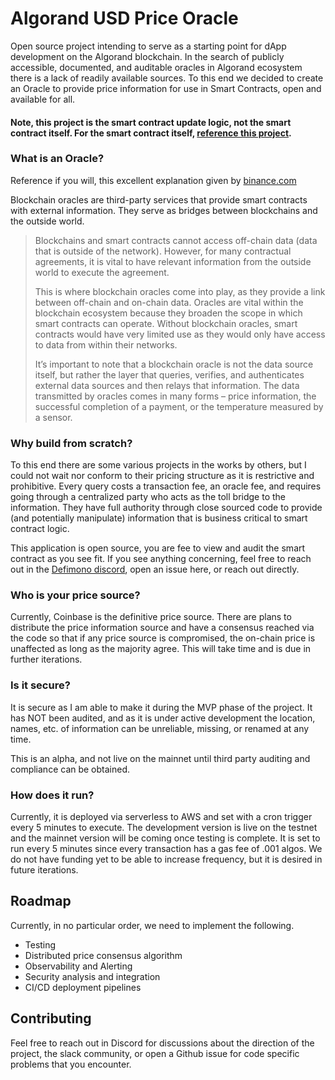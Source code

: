 # Algorand USD Price Oracle

Open source project intending to serve as a starting point for dApp development on the Algorand blockchain. In the search of publicly accessible, documented, and auditable oracles in Algorand ecosystem there is a lack of readily available sources. To this end we decided to create an Oracle to provide price information for use in Smart Contracts, open and available for all.

#### Note, this project is the smart contract update logic, not the smart contract itself. For the smart contract itself, [reference this project](https://github.com/defimono/smart_contracts).

### What is an Oracle?

Reference if you will, this excellent explanation given by [binance.com](https://academy.binance.com/en/articles/blockchain-oracles-explained)

Blockchain oracles are third-party services that provide smart contracts with external information. They serve as bridges between blockchains and the outside world.

> Blockchains and smart contracts cannot access off-chain data (data that is outside of the network). However, for many contractual agreements, it is vital to have relevant information from the outside world to execute the agreement.
> 
>This is where blockchain oracles come into play, as they provide a link between off-chain and on-chain data. Oracles are vital within the blockchain ecosystem because they broaden the scope in which smart contracts can operate. Without blockchain oracles, smart contracts would have very limited use as they would only have access to data from within their networks. 
>
>It’s important to note that a blockchain oracle is not the data source itself, but rather the layer that queries, verifies, and authenticates external data sources and then relays that information. The data transmitted by oracles comes in many forms – price information, the successful completion of a payment, or the temperature measured by a sensor.


### Why build from scratch?

To this end there are some various projects in the works by others, but I could not wait nor conform to their pricing structure as it is restrictive and prohibitive. Every query costs a transaction fee, an oracle fee, and requires going through a centralized party who acts as the toll bridge to the information. They have full authority through close sourced code to provide (and potentially manipulate) information that is business critical to smart contract logic.

This application is open source, you are fee to view and audit the smart contract as you see fit. If you see anything concerning, feel free to reach out in the [Defimono discord](https://discord.gg/umjb43DQ), open an issue here, or reach out directly.

### Who is your price source?

Currently, Coinbase is the definitive price source. There are plans to distribute the price information source and have a consensus reached via the code so that if any price source is compromised, the on-chain price is unaffected as long as the majority agree. This will take time and is due in further iterations.

### Is it secure?

It is secure as I am able to make it during the MVP phase of the project. It has NOT been audited, and as it is under active development the location, names, etc. of information can be unreliable, missing, or renamed at any time. 

This is an alpha, and not live on the mainnet until third party auditing and compliance can be obtained.

### How does it run?

Currently, it is deployed via serverless to AWS and set with a cron trigger every 5 minutes to execute. The development version is live on the testnet and the mainnet version will be coming once testing is complete. It is set to run every 5 minutes since every transaction has a gas fee of .001 algos. We do not have funding yet to be able to increase frequency, but it is desired in future iterations.

## Roadmap

Currently, in no particular order, we need to implement the following.

- Testing
- Distributed price consensus algorithm
- Observability and Alerting
- Security analysis and integration
- CI/CD deployment pipelines

## Contributing

Feel free to reach out in Discord for discussions about the direction of the project, the slack community, or open a Github issue for code specific problems that you encounter.